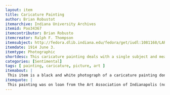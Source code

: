```yaml
---
layout: item
title: Caricature Painting 
author: Brian Robustot
itemarchive: Indiana University Archives 
itemid: Poo34367
itemcontributor: Brian Robusto
itemcreator: Ralph F. Thompson
itemsubject: http://fedora.dlib.indiana.edu/fedora/get/iudl:1081168/LARGE
itemdate: 1914 June 3.
itemtype: Photographic 
shortdesc: This caricature painting deals with a single subject and means to exaggerate features and distinctions of the individual
categories: [Sentimental]
tags: [ painting, caricature, picture, art ]
itemabout: |
 This item is a black and white photograph of a caricature painting done by Ralph F. Thompson of Thomas Hart Benson, a historically famous painter. The caricature painting has a serious tone, noted from Benson's earnest facial expression, but has hints of irony and comedic overtones. Benson's muscles are a main subject of the caricature exaggeration, and he appears holding an axe. A painting of Benson's own typical design (pre-industrial cabins) sits in the background. 
itemquote: |
 This painting was on loan from the Art Association of Indianapolis (now the Indianapolis Museum of Art).
---
```

